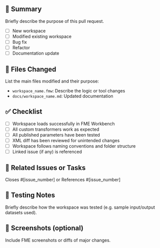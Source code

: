 ## 📝 Summary

Briefly describe the purpose of this pull request.

- [ ] New workspace
- [ ] Modified existing workspace
- [ ] Bug fix
- [ ] Refactor
- [ ] Documentation update

## 📂 Files Changed

List the main files modified and their purpose:
- `workspace_name.fmw`: Describe the logic or tool changes
- `docs/workspace_name.md`: Updated documentation

## ✅ Checklist

- [ ] Workspace loads successfully in FME Workbench
- [ ] All custom transformers work as expected
- [ ] All published parameters have been tested
- [ ] XML diff has been reviewed for unintended changes
- [ ] Workspace follows naming conventions and folder structure
- [ ] Linked issue (if any) is referenced

## 🔗 Related Issues or Tasks

Closes #[issue_number] or References #[issue_number]

## 🧪 Testing Notes

Briefly describe how the workspace was tested (e.g. sample input/output datasets used).

## 📸 Screenshots (optional)

Include FME screenshots or diffs of major changes.
